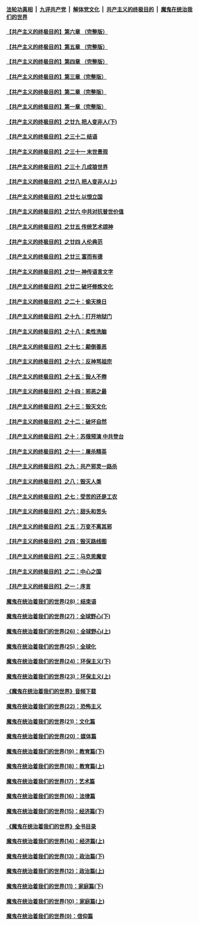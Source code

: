 

####  [法轮功真相](../../../../basic/blob/master/README.md?t=06080131) &nbsp;|&nbsp; [九评共产党](../../../../9ping.md/blob/master/README.md?t=06080131) &nbsp;|&nbsp; [解体党文化](../../../../jtdwh.md/blob/master/README.md?t=06080131)  &nbsp;|&nbsp; [共产主义的终极目的](../../../../gczydzjmd.md/blob/master/README.md?t=06080131) &nbsp;|&nbsp; [魔鬼在统治我们的世界](../../../../mgztzwmdsj.md/blob/master/README.md?t=06080131) 

#### [【共产主义的终极目的】第六章 （完整版）](../pages/nsc422/n11428913.md?t=06080131) 

#### [【共产主义的终极目的】第五章 （完整版）](../pages/nsc422/n11428912.md?t=06080131) 

#### [【共产主义的终极目的】第四章 （完整版）](../pages/nsc422/n11428907.md?t=06080131) 

#### [【共产主义的终极目的】第三章（完整版）](../pages/nsc422/n11428848.md?t=06080131) 

#### [【共产主义的终极目的】第二章（完整版）](../pages/nsc422/n11428831.md?t=06080131) 

#### [【共产主义的终极目的】第一章（完整版）](../pages/nsc422/n11417651.md?t=06080131) 

#### [【共产主义的终极目的】之廿九 把人变非人(下)](../pages/nsc422/n11344140.md?t=06080131) 

#### [【共产主义的终极目的】之三十二 结语](../pages/nsc422/n11360535.md?t=06080131) 

#### [【共产主义的终极目的】之三十一 末世景观](../pages/nsc422/n11351129.md?t=06080131) 

#### [【共产主义的终极目的】之三十 几成狼世界](../pages/nsc422/n11348280.md?t=06080131) 

#### [【共产主义的终极目的】之廿八 把人变非人(上)](../pages/nsc422/n11340492.md?t=06080131) 

#### [【共产主义的终极目的】之廿七 以恨立国](../pages/nsc422/n11336944.md?t=06080131) 

#### [【共产主义的终极目的】之廿六 中共对抗普世价值](../pages/nsc422/n11324785.md?t=06080131) 

#### [【共产主义的终极目的】之廿五 传统艺术颂神](../pages/nsc422/n11296396.md?t=06080131) 

#### [【共产主义的终极目的】之廿四 人伦典范](../pages/nsc422/n11296397.md?t=06080131) 

#### [【共产主义的终极目的】之廿三 富而有德](../pages/nsc422/n11283598.md?t=06080131) 

#### [【共产主义的终极目的】之廿一 神传语言文字](../pages/nsc422/n11263265.md?t=06080131) 

#### [【共产主义的终极目的】之廿二 破坏修炼文化](../pages/nsc422/n11245728.md?t=06080131) 

#### [【共产主义的终极目的】之二十：偷天换日](../pages/nsc422/n11238846.md?t=06080131) 

#### [【共产主义的终极目的】之十九：打开地狱门](../pages/nsc422/n11206376.md?t=06080131) 

#### [【共产主义的终极目的】之十八：柔性洗脑](../pages/nsc422/n11199994.md?t=06080131) 

#### [【共产主义的终极目的】之十七：颠倒善恶](../pages/nsc422/n11179782.md?t=06080131) 

#### [【共产主义的终极目的】之十六：反神骂祖宗](../pages/nsc422/n11166798.md?t=06080131) 

#### [【共产主义的终极目的】之十五：毁人不倦](../pages/nsc422/n11166792.md?t=06080131) 

#### [【共产主义的终极目的】之十四：邪恶之最](../pages/nsc422/n11150249.md?t=06080131) 

#### [【共产主义的终极目的】之十三：毁灭文化](../pages/nsc422/n11135227.md?t=06080131) 

#### [【共产主义的终极目的】之十二：破坏自然](../pages/nsc422/n11135214.md?t=06080131) 

#### [【共产主义的终极目的】之十：苏俄预演 中共登台](../pages/nsc422/n11118424.md?t=06080131) 

#### [【共产主义的终极目的】之十一：屠杀精英](../pages/nsc422/n11118442.md?t=06080131) 

#### [【共产主义的终极目的】之九：共产邪灵一路杀](../pages/nsc422/n11114139.md?t=06080131) 

#### [【共产主义的终极目的】之八：毁灭人类](../pages/nsc422/n11108503.md?t=06080131) 

#### [【共产主义的终极目的】之七：受苦的还是工农](../pages/nsc422/n11101809.md?t=06080131) 

#### [【共产主义的终极目的】之六：甜头和苦头](../pages/nsc422/n11096971.md?t=06080131) 

#### [【共产主义的终极目的】之五：万变不离其邪](../pages/nsc422/n11091285.md?t=06080131) 

#### [【共产主义的终极目的】之四：毁灭路线图](../pages/nsc422/n11086284.md?t=06080131) 

#### [【共产主义的终极目的】之三：马克思魔变](../pages/nsc422/n11061941.md?t=06080131) 

#### [【共产主义的终极目的】之二：中心之国](../pages/nsc422/n11047728.md?t=06080131) 

#### [【共产主义的终极目的】之一：序言](../pages/nsc422/n11086077.md?t=06080131) 

#### [魔鬼在统治着我们的世界(28)：结束语](../pages/nsc422/n10936246.md?t=06080131) 

#### [魔鬼在统治着我们的世界(27)：全球野心(下)](../pages/nsc422/n10928319.md?t=06080131) 

#### [魔鬼在统治着我们的世界(26)：全球野心(上)](../pages/nsc422/n10900318.md?t=06080131) 

#### [魔鬼在统治着我们的世界(25)：全球化](../pages/nsc422/n10788205.md?t=06080131) 

#### [魔鬼在统治着我们的世界(24)：环保主义(下)](../pages/nsc422/n10695307.md?t=06080131) 

#### [魔鬼在统治着我们的世界(23)：环保主义(上)](../pages/nsc422/n10688613.md?t=06080131) 

#### [《魔鬼在统治着我们的世界》音频下载](../pages/nsc422/n10635553.md?t=06080131) 

#### [魔鬼在统治着我们的世界(22)：恐怖主义](../pages/nsc422/n10614727.md?t=06080131) 

#### [魔鬼在统治着我们的世界(21)：文化篇](../pages/nsc422/n10597706.md?t=06080131) 

#### [魔鬼在统治着我们的世界(20)：媒体篇](../pages/nsc422/n10586579.md?t=06080131) 

#### [魔鬼在统治着我们的世界(19)：教育篇(下)](../pages/nsc422/n10564808.md?t=06080131) 

#### [魔鬼在统治着我们的世界(18)：教育篇(上)](../pages/nsc422/n10526970.md?t=06080131) 

#### [魔鬼在统治着我们的世界(17)：艺术篇](../pages/nsc422/n10499093.md?t=06080131) 

#### [魔鬼在统治着我们的世界(16)：法律篇](../pages/nsc422/n10485969.md?t=06080131) 

#### [魔鬼在统治着我们的世界(15)：经济篇(下)](../pages/nsc422/n10469975.md?t=06080131) 

#### [《魔鬼在统治着我们的世界》全书目录](../pages/nsc422/n10464261.md?t=06080131) 

#### [魔鬼在统治着我们的世界(14)：经济篇(上)](../pages/nsc422/n10457370.md?t=06080131) 

#### [魔鬼在统治着我们的世界(13)：政治篇(下)](../pages/nsc422/n10448270.md?t=06080131) 

#### [魔鬼在统治着我们的世界(12)：政治篇(上)](../pages/nsc422/n10444576.md?t=06080131) 

#### [魔鬼在统治着我们的世界(11)：家庭篇(下)](../pages/nsc422/n10440961.md?t=06080131) 

#### [魔鬼在统治着我们的世界(10)：家庭篇(上)](../pages/nsc422/n10435448.md?t=06080131) 

#### [魔鬼在统治着我们的世界(9)：信仰篇](../pages/nsc422/n10432159.md?t=06080131) 

